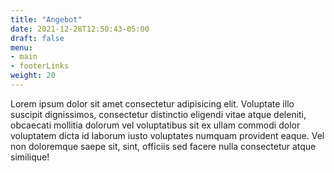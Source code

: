 ```yaml
---
title: "Angebot"
date: 2021-12-28T12:50:43-05:00
draft: false
menu: 
- main
- footerLinks
weight: 20
---
```


Lorem ipsum dolor sit amet consectetur adipisicing elit. Voluptate illo suscipit dignissimos, consectetur distinctio eligendi vitae atque deleniti, obcaecati mollitia dolorum vel voluptatibus sit ex ullam commodi dolor voluptatem dicta id laborum iusto voluptates numquam provident eaque. Vel non doloremque saepe sit, sint, officiis sed facere nulla consectetur atque similique!